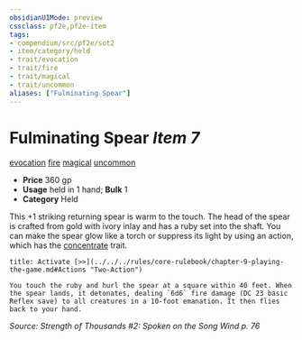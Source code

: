 ```yaml
---
obsidianUIMode: preview
cssclass: pf2e,pf2e-item
tags:
- compendium/src/pf2e/sot2
- item/category/held
- trait/evocation
- trait/fire
- trait/magical
- trait/uncommon
aliases: ["Fulminating Spear"]
---
```

# Fulminating Spear *Item 7*  
[evocation](../../../Rules/traits/evocation.md)  [fire](../../../Rules/traits/fire.md)  [magical](../../../Rules/traits/magical.md)  [uncommon](../../../Rules/traits/uncommon.md)  

- **Price** 360 gp
- **Usage** held in 1 hand; **Bulk** 1
- **Category** Held

This +1 striking returning spear is warm to the touch. The head of the spear is crafted from gold with ivory inlay and has a ruby set into the shaft. You can make the spear glow like a torch or suppress its light by using an action, which has the [concentrate](../../../Rules/traits/concentrate.md) trait.

```ad-embed-ability
title: Activate [>>](../../../rules/core-rulebook/chapter-9-playing-the-game.md#Actions "Two-Action")

You touch the ruby and hurl the spear at a square within 40 feet. When the spear lands, it detonates, dealing `6d6` fire damage (DC 23 basic Reflex save) to all creatures in a 10-foot emanation. It then flies back to your hand.
```

*Source: Strength of Thousands #2: Spoken on the Song Wind p. 76*
